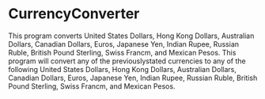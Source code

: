 # CurrencyConverter
This program converts United States Dollars, Hong Kong Dollars, Australian Dollars, Canadian Dollars, Euros, Japanese Yen, Indian Rupee, Russian Ruble, British Pound Sterling, Swiss Francm, and Mexican Pesos. 
This program will convert any of the previouslystated currencies to any of the following United States Dollars, Hong Kong Dollars, Australian Dollars, Canadian Dollars, Euros, Japanese Yen, Indian Rupee, Russian Ruble, British Pound Sterling, Swiss Francm, and Mexican Pesos. 
